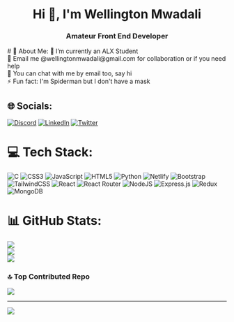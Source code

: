 <h1 align="center">Hi 👋, I'm Wellington Mwadali</h1>
<h3 align="center">Amateur Front End Developer</h3>
# 💫 About Me:
🔭 I’m currently an ALX Student<br>👯 Email me @wellingtonmwadali@gmail.com for collaboration or if you need help  <br>💬 You can chat with me by email too, say hi<br>⚡ Fun fact: I'm Spiderman but I don't have a mask 


## 🌐 Socials:
[![Discord](https://img.shields.io/badge/Discord-%237289DA.svg?logo=discord&logoColor=white)](https://discord.gg/Mwadali#3047) [![LinkedIn](https://img.shields.io/badge/LinkedIn-%230077B5.svg?logo=linkedin&logoColor=white)](https://linkedin.com/in/wellingtonmwadali) [![Twitter](https://img.shields.io/badge/Twitter-%231DA1F2.svg?logo=Twitter&logoColor=white)](https://twitter.com/mwadzaliii) 

# 💻 Tech Stack:
![C](https://img.shields.io/badge/c-%2300599C.svg?style=plastic&logo=c&logoColor=white) ![CSS3](https://img.shields.io/badge/css3-%231572B6.svg?style=plastic&logo=css3&logoColor=white) ![JavaScript](https://img.shields.io/badge/javascript-%23323330.svg?style=plastic&logo=javascript&logoColor=%23F7DF1E) ![HTML5](https://img.shields.io/badge/html5-%23E34F26.svg?style=plastic&logo=html5&logoColor=white) ![Python](https://img.shields.io/badge/python-3670A0?style=plastic&logo=python&logoColor=ffdd54) ![Netlify](https://img.shields.io/badge/netlify-%23000000.svg?style=plastic&logo=netlify&logoColor=#00C7B7) ![Bootstrap](https://img.shields.io/badge/bootstrap-%23563D7C.svg?style=plastic&logo=bootstrap&logoColor=white) ![TailwindCSS](https://img.shields.io/badge/tailwindcss-%2338B2AC.svg?style=plastic&logo=tailwind-css&logoColor=white) ![React](https://img.shields.io/badge/react-%2320232a.svg?style=plastic&logo=react&logoColor=%2361DAFB) ![React Router](https://img.shields.io/badge/React_Router-CA4245?style=plastic&logo=react-router&logoColor=white) ![NodeJS](https://img.shields.io/badge/node.js-6DA55F?style=plastic&logo=node.js&logoColor=white) ![Express.js](https://img.shields.io/badge/express.js-%23404d59.svg?style=plastic&logo=express&logoColor=%2361DAFB) ![Redux](https://img.shields.io/badge/redux-%23593d88.svg?style=plastic&logo=redux&logoColor=white) ![MongoDB](https://img.shields.io/badge/MongoDB-%234ea94b.svg?style=plastic&logo=mongodb&logoColor=white)
# 📊 GitHub Stats:
![](https://github-readme-stats.vercel.app/api?username=wellingtonmwadali&theme=dark&hide_border=false&include_all_commits=true&count_private=true)<br/>
![](https://github-readme-streak-stats.herokuapp.com/?user=wellingtonmwadali&theme=dark&hide_border=false)<br/>
![](https://github-readme-stats.vercel.app/api/top-langs/?username=wellingtonmwadali&theme=dark&hide_border=false&include_all_commits=true&count_private=true&layout=compact)

### 🔝 Top Contributed Repo
![](https://github-contributor-stats.vercel.app/api?username=wellingtonmwadali&limit=5&theme=dark&combine_all_yearly_contributions=true)

---
[![](https://visitcount.itsvg.in/api?id=wellingtonmwadali&icon=6&color=0)](https://visitcount.itsvg.in)

<!-- Proudly created with GPRM ( https://gprm.itsvg.in ) -->
